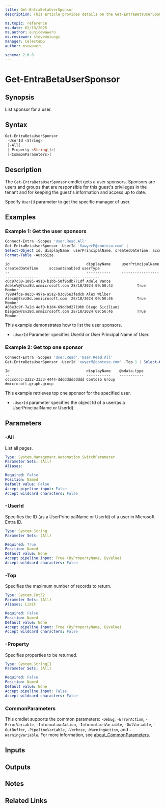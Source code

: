 ```yaml
---
title: Get-EntraBetaUserSponsor
description: This article provides details on the Get-EntraBetaUserSponsor command.

ms.topic: reference
ms.date: 02/10/2025
ms.author: eunicewaweru
ms.reviewer: stevemutungi
manager: CelesteDG
author: msewaweru

schema: 2.0.0
---
```


# Get-EntraBetaUserSponsor

## Synopsis

List sponsor for a user.

## Syntax

```powershell
Get-EntraBetaUserSponsor
 -UserId <String>
 [-All]
 [-Property <String[]>]
 [<CommonParameters>]
```

## Description

The `Get-EntraBetaUserSponsor` cmdlet gets a user sponsors. Sponsors are users and groups that are responsible for this guest's privileges in the tenant and for keeping the guest's information and access up to date.

Specify `UserId` parameter to get the specific manager of user.

## Examples

### Example 1: Get the user sponsors

```powershell
Connect-Entra -Scopes 'User.Read.All'
Get-EntraBetaUserSponsor -UserId 'SawyerM@contoso.com' |
Select-Object Id, displayName, userPrincipalName, createdDateTime, accountEnabled, userType |
Format-Table -AutoSize
```

```Output
id                                   displayName     userPrincipalName              createdDateTime     accountEnabled userType
--                                   -----------     -----------------             ---------------     -------------- --------
c0c97c58-1895-4910-b1bb-58f96db771df Adele Vance     AdeleV@7svz8d.onmicrosoft.com 28/10/2024 09:50:43           True Member
79984fce-9e33-497a-a5a2-b3c85e3fedcb Alex Wilber     AlexW@7svz8d.onmicrosoft.com  28/10/2024 09:50:46           True Member
406e3c9f-7a2d-4ef0-b1d4-69ddbd2719bb Diego Siciliani DiegoS@7svz8d.onmicrosoft.com 28/10/2024 09:50:46           True Member
```

This example demonstrates how to list the user sponsors.

- `-UserId` Parameter specifies UserId or User Principal Name of User.

### Example 2: Get top one sponsor

```powershell
Connect-Entra -Scopes 'User.Read','User.Read.All'
Get-EntraBetaUserSponsor -UserId 'vwyerM@contoso.com' -Top 1 | Select-Object Id, DisplayName, '@odata.type'
```

```Output
Id                                   displayName    @odata.type
--                                   -----------    -----------
cccccccc-2222-3333-4444-dddddddddddd Contoso Group  #microsoft.graph.group
```

This example retrieves top one sponsor for the specified user.

- `-UserId` parameter specifies the object Id of a user(as a UserPrincipalName or UserId).

## Parameters

### -All

List all pages.

```yaml
Type: System.Management.Automation.SwitchParameter
Parameter Sets: (All)
Aliases:

Required: False
Position: Named
Default value: False
Accept pipeline input: False
Accept wildcard characters: False
```

### -UserId

Specifies the ID (as a UserPrincipalName or UserId) of a user in Microsoft Entra ID.

```yaml
Type: System.String
Parameter Sets: (All)

Required: True
Position: Named
Default value: None
Accept pipeline input: True (ByPropertyName, ByValue)
Accept wildcard characters: False
```

### -Top

Specifies the maximum number of records to return.

```yaml
Type: System.Int32
Parameter Sets: (All)
Aliases: Limit

Required: False
Position: Named
Default value: None
Accept pipeline input: True (ByPropertyName, ByValue)
Accept wildcard characters: False
```

### -Property

Specifies properties to be returned.

```yaml
Type: System.String[]
Parameter Sets: (All)

Required: False
Position: Named
Default value: None
Accept pipeline input: False
Accept wildcard characters: False
```

### CommonParameters

This cmdlet supports the common parameters: `-Debug`, `-ErrorAction`, `-ErrorVariable`, `-InformationAction`, `-InformationVariable`, `-OutVariable`, `-OutBuffer`, `-PipelineVariable`, `-Verbose`, `-WarningAction`, and `-WarningVariable`. For more information, see [about_CommonParameters](https://go.microsoft.com/fwlink/?LinkID=113216).

## Inputs

## Outputs

## Notes

## Related Links
